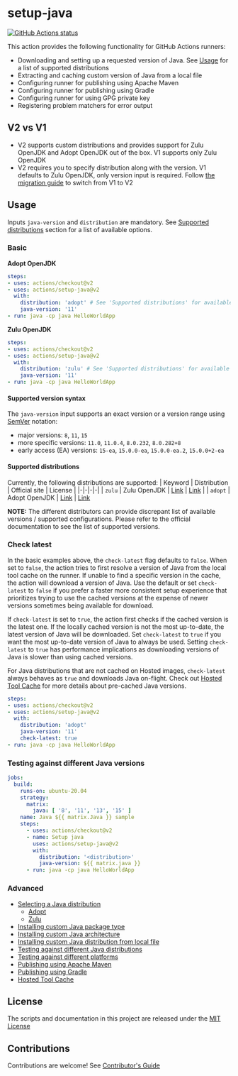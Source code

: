 # setup-java

<p align="left">
  <a href="https://github.com/actions/setup-java"><img alt="GitHub Actions status" src="https://github.com/actions/setup-java/workflows/Main%20workflow/badge.svg"></a>
</p>

This action provides the following functionality for GitHub Actions runners:
- Downloading and setting up a requested version of Java. See [Usage](#Usage) for a list of supported distributions
- Extracting and caching custom version of Java from a local file
- Configuring runner for publishing using Apache Maven
- Configuring runner for publishing using Gradle
- Configuring runner for using GPG private key
- Registering problem matchers for error output

## V2 vs V1
- V2 supports custom distributions and provides support for Zulu OpenJDK and Adopt OpenJDK out of the box. V1 supports only Zulu OpenJDK
- V2 requires you to specify distribution along with the version. V1 defaults to Zulu OpenJDK, only version input is required. Follow [the migration guide](docs/switching-to-v2.md) to switch from V1 to V2

## Usage
Inputs `java-version` and `distribution` are mandatory. See [Supported distributions](README.md#Supported-distributions) section for a list of available options.

### Basic
**Adopt OpenJDK**
```yaml
steps:
- uses: actions/checkout@v2
- uses: actions/setup-java@v2
  with:
    distribution: 'adopt' # See 'Supported distributions' for available options
    java-version: '11'
- run: java -cp java HelloWorldApp
```

**Zulu OpenJDK**
```yaml
steps:
- uses: actions/checkout@v2
- uses: actions/setup-java@v2
  with:
    distribution: 'zulu' # See 'Supported distributions' for available options
    java-version: '11'
- run: java -cp java HelloWorldApp
```

#### Supported version syntax
The `java-version` input supports an exact version or a version range using [SemVer](https://semver.org/) notation:
- major versions: `8`, `11`, `15`
- more specific versions: `11.0`, `11.0.4`, `8.0.232`, `8.0.282+8`
- early access (EA) versions: `15-ea`, `15.0.0-ea`, `15.0.0-ea.2`, `15.0.0+2-ea`

#### Supported distributions
Currently, the following distributions are supported:
| Keyword | Distribution | Official site | License |
|-|-|-|-|
| `zulu` | Zulu OpenJDK | [Link](https://www.azul.com/downloads/zulu-community/?package=jdk) | [Link](https://www.azul.com/products/zulu-and-zulu-enterprise/zulu-terms-of-use/) |
| `adopt` | Adopt OpenJDK | [Link](https://adoptopenjdk.net/) | [Link](https://adoptopenjdk.net/about.html)

**NOTE:** The different distributors can provide discrepant list of available versions / supported configurations. Please refer to the official documentation to see the list of supported versions.

### Check latest
In the basic examples above, the `check-latest` flag defaults to `false`. When set to `false`, the action tries to first resolve a version of Java from the local tool cache on the runner. If unable to find a specific version in the cache, the action will download a version of Java. Use the default or set `check-latest` to `false` if you prefer a faster more consistent setup experience that prioritizes trying to use the cached versions at the expense of newer versions sometimes being available for download.

If `check-latest` is set to `true`, the action first checks if the cached version is the latest one. If the locally cached version is not the most up-to-date, the latest version of Java will be downloaded. Set `check-latest` to `true` if you want the most up-to-date version of Java to always be used. Setting `check-latest` to `true` has performance implications as downloading versions of Java is slower than using cached versions.

For Java distributions that are not cached on Hosted images, `check-latest` always behaves as `true` and downloads Java on-flight. Check out [Hosted Tool Cache](docs/advanced-usage.md#Hosted-Tool-Cache) for more details about pre-cached Java versions.  


```yaml
steps:
- uses: actions/checkout@v2
- uses: actions/setup-java@v2
  with:
    distribution: 'adopt'
    java-version: '11'
    check-latest: true
- run: java -cp java HelloWorldApp
```

### Testing against different Java versions
```yaml
jobs:
  build:
    runs-on: ubuntu-20.04
    strategy:
      matrix:
        java: [ '8', '11', '13', '15' ]
    name: Java ${{ matrix.Java }} sample
    steps:
      - uses: actions/checkout@v2
      - name: Setup java
        uses: actions/setup-java@v2
        with:
          distribution: '<distribution>'
          java-version: ${{ matrix.java }}
      - run: java -cp java HelloWorldApp
```

### Advanced
- [Selecting a Java distribution](docs/advanced-usage.md#Selecting-a-Java-distribution)
  - [Adopt](docs/advanced-usage.md#Adopt)
  - [Zulu](docs/advanced-usage.md#Zulu)
- [Installing custom Java package type](docs/advanced-usage.md#Installing-custom-Java-package-type)
- [Installing custom Java architecture](docs/advanced-usage.md#Installing-custom-Java-architecture)
- [Installing custom Java distribution from local file](docs/advanced-usage.md#Installing-Java-from-local-file)
- [Testing against different Java distributions](docs/advanced-usage.md#Testing-against-different-Java-distributions)
- [Testing against different platforms](docs/advanced-usage.md#Testing-against-different-platforms)
- [Publishing using Apache Maven](docs/advanced-usage.md#Publishing-using-Apache-Maven)
- [Publishing using Gradle](docs/advanced-usage.md#Publishing-using-Gradle)
- [Hosted Tool Cache](docs/advanced-usage.md#Hosted-Tool-Cache)

## License

The scripts and documentation in this project are released under the [MIT License](LICENSE)

## Contributions

Contributions are welcome!  See [Contributor's Guide](docs/contributors.md)
